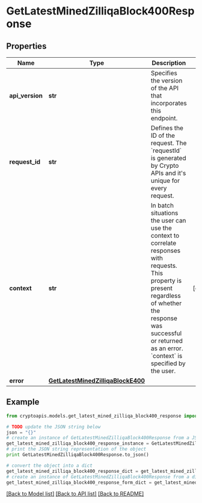 # GetLatestMinedZilliqaBlock400Response


## Properties
Name | Type | Description | Notes
------------ | ------------- | ------------- | -------------
**api_version** | **str** | Specifies the version of the API that incorporates this endpoint. | 
**request_id** | **str** | Defines the ID of the request. The &#x60;requestId&#x60; is generated by Crypto APIs and it&#39;s unique for every request. | 
**context** | **str** | In batch situations the user can use the context to correlate responses with requests. This property is present regardless of whether the response was successful or returned as an error. &#x60;context&#x60; is specified by the user. | [optional] 
**error** | [**GetLatestMinedZilliqaBlockE400**](GetLatestMinedZilliqaBlockE400.md) |  | 

## Example

```python
from cryptoapis.models.get_latest_mined_zilliqa_block400_response import GetLatestMinedZilliqaBlock400Response

# TODO update the JSON string below
json = "{}"
# create an instance of GetLatestMinedZilliqaBlock400Response from a JSON string
get_latest_mined_zilliqa_block400_response_instance = GetLatestMinedZilliqaBlock400Response.from_json(json)
# print the JSON string representation of the object
print GetLatestMinedZilliqaBlock400Response.to_json()

# convert the object into a dict
get_latest_mined_zilliqa_block400_response_dict = get_latest_mined_zilliqa_block400_response_instance.to_dict()
# create an instance of GetLatestMinedZilliqaBlock400Response from a dict
get_latest_mined_zilliqa_block400_response_form_dict = get_latest_mined_zilliqa_block400_response.from_dict(get_latest_mined_zilliqa_block400_response_dict)
```
[[Back to Model list]](../README.md#documentation-for-models) [[Back to API list]](../README.md#documentation-for-api-endpoints) [[Back to README]](../README.md)


